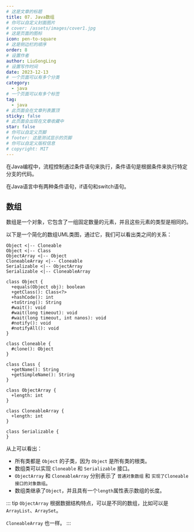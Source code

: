 ```yaml
---
# 这是文章的标题
title: 07. Java数组
# 你可以自定义封面图片
# cover: /assets/images/cover1.jpg
# 这是页面的图标
icon: pen-to-square
# 这是侧边栏的顺序
order: 8
# 设置作者
author: LiuSongLing
# 设置写作时间
date: 2023-12-13
# 一个页面可以有多个分类
category:
  - java
# 一个页面可以有多个标签
tag:
  - java
# 此页面会在文章列表置顶
sticky: false
# 此页面会出现在文章收藏中
star: false
# 你可以自定义页脚
# footer: 这是测试显示的页脚
# 你可以自定义版权信息
# copyright: MIT
---
```


在Java编程中，流程控制通过条件语句来执行，条件语句是根据条件来执行特定分支的代码。

在Java语言中有两种条件语句，if语句和switch语句。

<!-- more -->

## 数组

数组是一个对象，它包含了一组固定数量的元素，并且这些元素的类型是相同的。

以下是一个简化的数组UML类图，通过它，我们可以看出类之间的关系：

```class
Object <|-- Cloneable
Object <|-- Class
ObjectArray <|-- Object
CloneableArray <|-- Cloneable
Serializable <|-- ObjectArray
Serializable <|-- CloneableArray

class Object {
  +equals(Object obj): boolean
  +getClass(): Class<?>
  +hashCode(): int
  +toString(): String
  #wait(): void
  #wait(long timeout): void
  #wait(long timeout, int nanos): void
  #notify(): void
  #notifyAll(): void
}

class Cloneable {
  #clone(): Object
}

class Class {
  +getName(): String
  +getSimpleName(): String
}

class ObjectArray {
  +length: int
}

class CloneableArray {
  +length: int
}

class Serializable {
}
```

从上可以看出：

- 所有类都是 `Object` 的子类，因为 `Object` 是所有类的根类。
- 数组类可以实现 `Cloneable` 和 `Serializable` 接口。
- `ObjectArray` 和 `CloneableArray` 分别表示了 `普通对象数组` 和 `实现了Cloneable接口的对象数组`。
- 数组类继承了`Object`，并且具有一个`length`属性表示数组的长度。

::: tip
`ObjectArray` 根据数据结构特点，可以是不同的数组，比如可以是 `ArrayList`、`ArraySet`。

`CloneableArray` 也一样。
:::